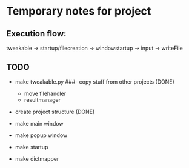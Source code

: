 # Temporary notes for project


## Execution flow:

tweakable -> startup/filecreation -> windowstartup -> input -> writeFile
 
## TODO
- make tweakable.py 
###- copy stuff from other projects (DONE)
  - move filehandler
  - resultmanager



- create project structure (DONE)

- make main window
- make popup window

- make startup
- make dictmapper
